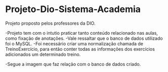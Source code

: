 # Projeto-Dio-Sistema-Academia
Projeto proposto pelos professores da DIO.


-Projeto tem com o intutio praticar tanto conteúdo relacionado nas aulas, como fixação de anotações.
-Vale ressaltar que o banco de dados utilizado foi o MySQL.
-Foi necessário criar uma normalização chamada de TreinoExercício, para então conter todas as informações dos exercícios adicionados um determinado treino.

-Segue a imagem que faz relação com o banco de dados criado.


